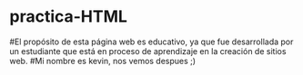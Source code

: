 # practica-HTML
#El propósito de esta página web es educativo, ya que fue desarrollada por un estudiante que está en proceso de aprendizaje en la creación de sitios web.
#Mi nombre es kevin, nos vemos despues ;)
